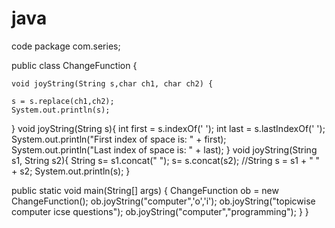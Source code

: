 # java
code
package com.series;

public class ChangeFunction {
	
	void joyString(String s,char ch1, char ch2) {

    s = s.replace(ch1,ch2);
    System.out.println(s);
}
void joyString(String s){
    int first = s.indexOf(' ');
    int last = s.lastIndexOf(' ');
    System.out.println("First index of space is: " + first);
    System.out.println("Last index of space is: " + last);
}
void joyString(String s1, String s2){
String s= s1.concat(" ");
s= s.concat(s2);
    //String s = s1 + " " + s2;
    System.out.println(s);
}


public static void main(String[] args)
{
ChangeFunction ob = new ChangeFunction();
ob.joyString("computer",'o','i');
ob.joyString("topicwise computer icse questions");
ob.joyString("computer","programming");
}
}
